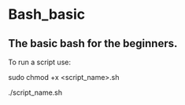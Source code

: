 # Bash_basic
## The basic bash for the beginners. 

To run a script use:

sudo chmod +x <script_name>.sh 

./script_name.sh
